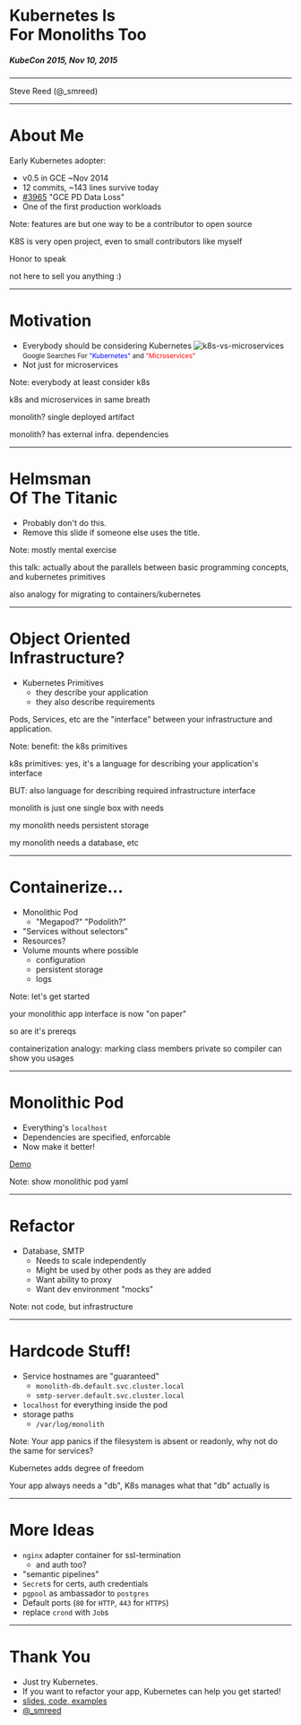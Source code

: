 # Kubernetes Is <br>For Monoliths Too
##### KubeCon 2015, Nov 10, 2015

***

Steve Reed (@_smreed)

---

# About Me

Early Kubernetes adopter:

* v0.5 in GCE ~Nov 2014
* 12 commits, ~143 lines survive today
* [#3965](https://github.com/kubernetes/kubernetes/issues/3965) "GCE PD Data Loss"
* One of the first production workloads

Note:
features are but one way to be a contributor to open source

K8S is very open project, even to small contributors
like myself

Honor to speak

not here to sell you anything :)

---

# Motivation

* Everybody should be considering Kubernetes
![k8s-vs-microservices](./assets/k8s-vs-microservices.png)
<small>Google Searches For <font color=blue>"Kubernetes"</font> and <font color=red>"Microservices"</font></small>
* Not just for microservices

Note:
everybody at least consider k8s

k8s and microservices in same breath

monolith? single deployed artifact

monolith? has external infra. dependencies

---

# Helmsman <br>Of The Titanic

* Probably don't do this.
* Remove this slide if someone else uses the title.

Note:
mostly mental exercise

this talk: actually about the parallels
between basic programming concepts, and kubernetes primitives

also analogy for migrating to containers/kubernetes

---

# Object Oriented <br>Infrastructure?

* Kubernetes Primitives
  * they describe your application
  * they also describe requirements

Pods, Services, etc are the "interface" between your infrastructure and application.

Note:
benefit: the k8s primitives

k8s primitives: yes, it's a language for describing your application's interface

BUT: also language for describing required infrastructure interface

monolith is just one single box with needs

my monolith needs persistent storage

my monolith needs a database, etc

---

# Containerize...

* Monolithic Pod
  * "Megapod?" "Podolith?"
* "Services without selectors"
* Resources?
* Volume mounts where possible
  * configuration
  * persistent storage
  * logs

Note:
let's get started

your monolithic app interface is now "on paper"

so are it's prereqs

containerization analogy: marking class members private so compiler can show you usages

---

# Monolithic Pod

* Everything's `localhost`
* Dependencies are specified, enforcable
* Now make it better!

[Demo](http://monolith/kubecon-2015)

Note:
show monolithic pod yaml

---

# Refactor

* Database, SMTP
  * Needs to scale independently
  * Might be used by other pods as they are added
  * Want ability to proxy
  * Want dev environment "mocks"

Note:
not code, but infrastructure

---

# Hardcode Stuff!

* Service hostnames are "guaranteed"
  * `monolith-db.default.svc.cluster.local`
  * `smtp-server.default.svc.cluster.local`
* `localhost` for everything inside the pod
* storage paths
  * `/var/log/monolith`

Note:
Your app panics if the filesystem is absent or readonly, why
not do the same for services?

Kubernetes adds degree of freedom

Your app always needs a "db", K8s manages what that "db" actually is

---

# More Ideas 

* `nginx` adapter container for ssl-termination
  * and auth too?
* "semantic pipelines"
* `Secret`s for certs, auth credentials
* `pgpool` as ambassador to `postgres`
* Default ports (`80` for `HTTP`, `443` for `HTTPS`)
* replace `crond` with `Job`s

---

# Thank You

* Just try Kubernetes.
* If you want to refactor your app, Kubernetes can help you get started!
* [slides, code, examples](https://github.com/smreed/kubecon-2015)
* [@_smreed](https://twitter.com/_smreed)

